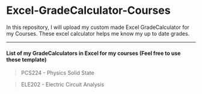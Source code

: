 # Excel-GradeCalculator-Courses
In this repository, I will upload my custom made Excel GradeCalculator for my Courses. These excel calculator helps me know my up to date grades.

-----------------------------------------

#### List of my GradeCalculators in Excel for my courses (Feel free to use these template)
> PCS224 - Physics Solid State

> ELE202 - Electric Circuit Analysis
